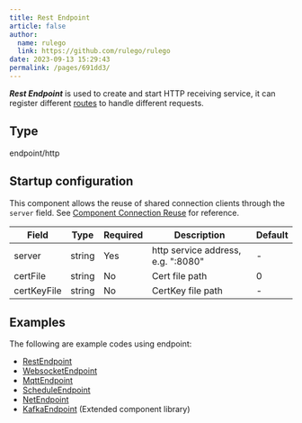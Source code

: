 ```yaml
---
title: Rest Endpoint
article: false
author: 
  name: rulego
  link: https://github.com/rulego/rulego
date: 2023-09-13 15:29:43
permalink: /pages/691dd3/
---
```


***Rest Endpoint*** is used to create and start HTTP receiving service, it can register different [routes](/en/pages/45008b/) to handle different requests.

## Type

endpoint/http

## Startup configuration
This component allows the reuse of shared connection clients through the `server` field. See [Component Connection Reuse](/en/pages/baa05d/) for reference.

| Field       | Type   | Required | Description                        | Default |
|-------------|--------|----------|------------------------------------|---------|
| server      | string | Yes      | http service address, e.g. ":8080" | -       |
| certFile    | string | No       | Cert file path                     | 0       |
| certKeyFile | string | No       | CertKey file path                  | -       |

## Examples

The following are example codes using endpoint:
- [RestEndpoint](https://github.com/rulego/rulego/tree/main/examples/http_endpoint/http_endpoint.go)
- [WebsocketEndpoint](https://github.com/rulego/rulego/tree/main/endpoint/websocket/websocket_test.go)
- [MqttEndpoint](https://github.com/rulego/rulego/tree/main/endpoint/mqtt/mqtt_test.go)
- [ScheduleEndpoint](https://github.com/rulego/rulego/tree/main/endpoint/schedule/schedule_test.go)
- [NetEndpoint](https://github.com/rulego/rulego/tree/main/endpoint/net/net_test.go)
- [KafkaEndpoint](https://github.com/rulego/rulego-components/blob/main/endpoint/kafka/kafka_test.go) (Extended component library)